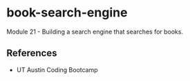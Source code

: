 # book-search-engine

Module 21 - Building a search engine that searches for books.

## References

- UT Austin Coding Bootcamp

